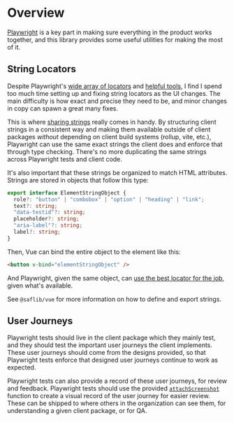 # Overview

[Playwright](https://playwright.dev/) is a key part in making sure everything in the product works together, and this library provides some useful utilities for making the most of it.

## String Locators

Despite Playwright's [wide array of locators](https://playwright.dev/docs/locators) and [helpful tools](https://playwright.dev/docs/codegen), I find I spend too much time setting up and fixing string locators as the UI changes. The main difficulty is how exact and precise they need to be, and minor changes in copy can spawn a great many fixes.

This is where [sharing strings](../../best-practices.md#specify-and-enforce-shared-apis-models-and-strings) really comes in handy. By structuring client strings in a consistent way and making them available outside of client packages _without_ depending on client build systems (rollup, vite, etc.), Playwright can use the same exact strings the client does and enforce that through type checking. There's no more duplicating the same strings across Playwright tests and client code.

It's also important that these strings be organized to match HTML attributes. Strings are stored in objects that follow this type:

```typescript
export interface ElementStringObject {
  role?: "button" | "combobox" | "option" | "heading" | "link";
  text?: string;
  "data-testid"?: string;
  placeholder?: string;
  "aria-label"?: string;
  label?: string;
}
```

Then, Vue can bind the entire object to the element like this:

```html
<button v-bind="elementStringObject" />
```

And Playwright, given the same object, can [use the best locator for the job](https://github.com/sderickson/saflib/blob/3d6b57ea4a4e4abcdca96826413585c3a0844c1d/playwright/index.ts#L26-L48), given what's available.

See `@saflib/vue` for more information on how to define and export strings.

## User Journeys

Playwright tests should live in the client package which they mainly test, and they should test the important user journeys the client implements. These user journeys should come from the designs provided, so that Playwright tests enforce that designed user journeys continue to work as expected.

Playwright tests can also provide a record of these user journeys, for review and feedback. Playwright tests should use the provided [`attachScreenshot`](./ref/functions/attachScreenshot.md) function to create a visual record of the user journey for easier review. These can be shipped to where others in the organization can see them, for understanding a given client package, or for QA.
